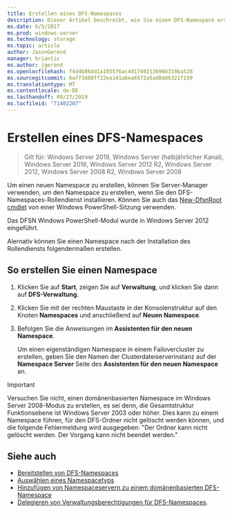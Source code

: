 ```yaml
---
title: Erstellen eines DFS-Namespaces
description: Dieser Artikel beschreibt, wie Sie einen DFS-Namespace erstellen.
ms.date: 6/5/2017
ms.prod: windows-server
ms.technology: storage
ms.topic: article
author: JasonGerend
manager: brianlic
ms.author: jgerend
ms.openlocfilehash: f4d4b86dd1a105576ac4d1749213696b319ba528
ms.sourcegitcommit: 6aff3d88ff22ea141a6ea6572a5ad8dd6321f199
ms.translationtype: MT
ms.contentlocale: de-DE
ms.lasthandoff: 09/27/2019
ms.locfileid: "71402207"
---
```

# <a name="create-a-dfs-namespace"></a>Erstellen eines DFS-Namespaces

> Gilt für: Windows Server 2019, Windows Server (halbjährlicher Kanal), Windows Server 2016, Windows Server 2012 R2, Windows Server 2012, Windows Server 2008 R2, Windows Server 2008

Um einen neuen Namespace zu erstellen, können Sie Server-Manager verwenden, um den Namespace zu erstellen, wenn Sie den DFS-Namespaces-Rollendienst installieren. Können Sie auch das [New-DfsnRoot cmdlet](https://docs.microsoft.com/powershell/module/dfsn/new-dfsnroot) von einer Windows PowerShell-Sitzung verwenden. 

Das DFSN Windows PowerShell-Modul wurde in Windows Server 2012 eingeführt. 

Alernativ können Sie einen Namespace nach der Installation des Rollendiensts folgendermaßen erstellen.

## <a name="to-create-a-namespace"></a>So erstellen Sie einen Namespace

1.  Klicken Sie auf **Start**, zeigen Sie auf **Verwaltung**, und klicken Sie dann auf **DFS-Verwaltung**.

2.  Klicken Sie mit der rechten Maustaste in der Konsolenstruktur auf den Knoten **Namespaces** und anschließend auf **Neuen Namespace**.

3.  Befolgen Sie die Anweisungen im **Assistenten für den neuen Namespace**.

    Um einen eigenständigen Namespace in einem Failovercluster zu erstellen, geben Sie den Namen der Clusterdateiserverinstanz auf der **Namespace Server** Seite des **Assistenten für den neuen Namespace** an.

> [!IMPORTANT]
> Versuchen Sie nicht, einen domänenbasierten Namespace im Windows Server 2008-Modus zu erstellen, es sei denn, die Gesamtstruktur Funktionsebene ist Windows Server 2003 oder höher. Dies kann zu einem Namespace führen, für den DFS-Ordner nicht gelöscht werden können, und die folgende Fehlermeldung wird ausgegeben: "Der Ordner kann nicht gelöscht werden. Der Vorgang kann nicht beendet werden."

## <a name="see-also"></a>Siehe auch

-   [Bereitstellen von DFS-Namespaces](deploying-dfs-namespaces.md)
-   [Auswählen eines Namespacetyps](choose-a-namespace-type.md)
-   [Hinzufügen von Namespaceservern zu einem domänenbasierten DFS-Namespace](add-namespace-servers-to-a-domain-based-dfs-namespace.md)
-   [Delegieren von Verwaltungsberechtigungen für DFS-Namespaces](delegate-management-permissions-for-dfs-namespaces.md).


